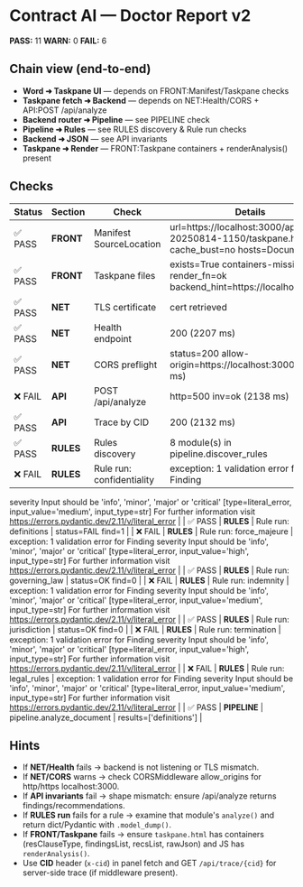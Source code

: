 # Contract AI — Doctor Report v2

**PASS:** 11  **WARN:** 0  **FAIL:** 6

## Chain view (end‑to‑end)
- **Word ➜ Taskpane UI** — depends on FRONT:Manifest/Taskpane checks
- **Taskpane fetch ➜ Backend** — depends on NET:Health/CORS + API:POST /api/analyze
- **Backend router ➜ Pipeline** — see PIPELINE check
- **Pipeline ➜ Rules** — see RULES discovery & Rule run checks
- **Backend ➜ JSON** — see API invariants
- **Taskpane ➜ Render** — FRONT:Taskpane containers + renderAnalysis() present

## Checks
| Status | Section | Check | Details |
|---|---|---|---|
| ✅ PASS | **FRONT** | Manifest SourceLocation | url=https://localhost:3000/app/build-20250814-1150/taskpane.html cache_bust=no hosts=Document |
| ✅ PASS | **FRONT** | Taskpane files | exists=True containers-missing=[] render_fn=ok backend_hint=https://localhost:9000 |
| ✅ PASS | **NET** | TLS certificate | cert retrieved |
| ✅ PASS | **NET** | Health endpoint | 200  (2207 ms) |
| ✅ PASS | **NET** | CORS preflight | status=200 allow-origin=https://localhost:3000 (2145 ms) |
| ❌ FAIL | **API** | POST /api/analyze | http=500 inv=ok  (2138 ms) |
| ✅ PASS | **API** | Trace by CID | 200  (2132 ms) |
| ✅ PASS | **RULES** | Rules discovery | 8 module(s) in pipeline.discover_rules |
| ❌ FAIL | **RULES** | Rule run: confidentiality | exception: 1 validation error for Finding
severity
  Input should be 'info', 'minor', 'major' or 'critical' [type=literal_error, input_value='medium', input_type=str]
    For further information visit https://errors.pydantic.dev/2.11/v/literal_error |
| ✅ PASS | **RULES** | Rule run: definitions | status=FAIL find=1 |
| ❌ FAIL | **RULES** | Rule run: force_majeure | exception: 1 validation error for Finding
severity
  Input should be 'info', 'minor', 'major' or 'critical' [type=literal_error, input_value='high', input_type=str]
    For further information visit https://errors.pydantic.dev/2.11/v/literal_error |
| ✅ PASS | **RULES** | Rule run: governing_law | status=OK find=0 |
| ❌ FAIL | **RULES** | Rule run: indemnity | exception: 1 validation error for Finding
severity
  Input should be 'info', 'minor', 'major' or 'critical' [type=literal_error, input_value='medium', input_type=str]
    For further information visit https://errors.pydantic.dev/2.11/v/literal_error |
| ✅ PASS | **RULES** | Rule run: jurisdiction | status=OK find=0 |
| ❌ FAIL | **RULES** | Rule run: termination | exception: 1 validation error for Finding
severity
  Input should be 'info', 'minor', 'major' or 'critical' [type=literal_error, input_value='high', input_type=str]
    For further information visit https://errors.pydantic.dev/2.11/v/literal_error |
| ❌ FAIL | **RULES** | Rule run: legal_rules | exception: 1 validation error for Finding
severity
  Input should be 'info', 'minor', 'major' or 'critical' [type=literal_error, input_value='medium', input_type=str]
    For further information visit https://errors.pydantic.dev/2.11/v/literal_error |
| ✅ PASS | **PIPELINE** | pipeline.analyze_document | results=['definitions'] |

## Hints
- If **NET/Health** fails → backend is not listening or TLS mismatch.
- If **NET/CORS** warns → check CORSMiddleware allow_origins for http/https localhost:3000.
- If **API invariants** fail → shape mismatch: ensure /api/analyze returns findings/recommendations.
- If **RULES run** fails for a rule → examine that module's `analyze()` and return dict/Pydantic with `.model_dump()`.
- If **FRONT/Taskpane** fails → ensure `taskpane.html` has containers (resClauseType, findingsList, recsList, rawJson) and JS has `renderAnalysis()`.
- Use **CID** header (`x-cid`) in panel fetch and GET `/api/trace/{cid}` for server-side trace (if middleware present).